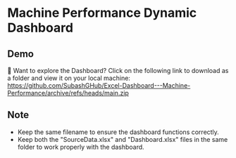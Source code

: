 # Machine Performance Dynamic Dashboard


## Demo


📂 Want to explore the Dashboard? Click on the following link to download as a folder and view it on your local machine:
https://github.com/SubashGHub/Excel-Dashboard---Machine-Performance/archive/refs/heads/main.zip


## Note 
 - Keep the same filename to ensure the dashboard functions correctly.
 - Keep both the "SourceData.xlsx" and "Dashboard.xlsx" files in the same folder to work properly with the dashboard.